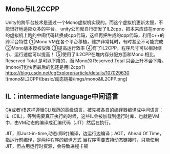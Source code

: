 ## Mono与IL2CCPP
Unity的跨平台技术是通过一个Mono虚拟机实现的。而这个虚拟机更新太慢，不能很好地适应众多的平台。
unity公司就自行研发了IL2cpp，把本来应该在mono的虚拟机上跑的中间代码转换成cpp代码，这样再把生成的cpp代码，利用c++的跨平台特性
①Mono VM在各个平台移植，维护非常耗时，有时甚至不可能完成
②Mono版本授权受限
③提高运行效率
④有了IL2CPP，程序尺寸可以相对缩小，运行速度可以提高！
⑤使用了IL2CPP在堆内存分配方面和Mono 相比，Reserved Total 是可以下降的，而 Mono的 Reserved Total 只会上升不会下降。
(mono打包快但最后的包还是用il2cpp?)
https://blog.csdn.net/cgExplorer/article/details/107029630  
!(mono&IL2CPP)[basic/动态链接/imgs/mono&IL2CPP.png]



##  IL：intermediate language中间语言
C#或者VB这样遵循CLI规范的高级语言，被先被各自的编译器编译成中间语言：IL（CIL），等到需要真正执行的时候，这些IL会被加载到运行时库，也就是VM中，由VM动态的编译成汇编代码（JIT）然后在执行。






JIT，即Just-in-time,动态(即时)编译，边运行边编译；AOT，Ahead Of Time，指运行前编译，是两种程序的编译方式
当程序需要支持动态链接时，只能使用JIT，但占用运行时资源，会导致进程卡顿
